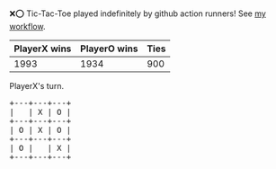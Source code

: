 :x::o: Tic-Tac-Toe played indefinitely by github action runners! See [my workflow](.github/workflows/play.yaml).

|PlayerX wins|PlayerO wins|Ties|
|-|-|-|
|1993|1934|900|

PlayerX's turn.

<pre>
+---+---+---+
|   | X | O |
+---+---+---+
| O | X | O |
+---+---+---+
| O |   | X |
+---+---+---+
</pre>